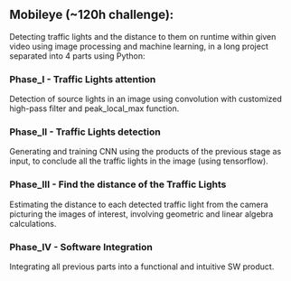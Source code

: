 ## Mobileye (~120h challenge):

Detecting traffic lights and the distance to them on runtime within given video using image processing and machine learning, in a long project separated into 4 parts using Python:

### Phase_I - Traffic Lights attention
Detection of source lights in an image using convolution with customized high-pass filter and peak_local_max function.

### Phase_II - Traffic Lights detection
Generating and training CNN using the products of the previous stage as input, to conclude all the traffic lights in the image (using tensorflow).

### Phase_III - Find the distance of the Traffic Lights
Estimating the distance to each detected traffic light from the camera picturing the images of interest, involving geometric and linear algebra calculations.

### Phase_IV - Software Integration
Integrating all previous parts into a functional and intuitive SW product.


